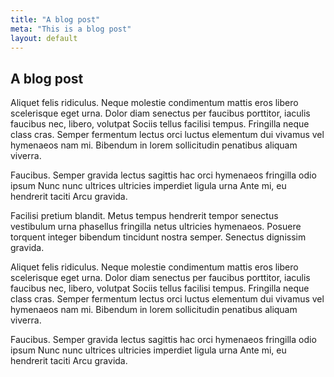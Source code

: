 ```yaml
---
title: "A blog post"
meta: "This is a blog post"
layout: default
---
```

## A blog post

Aliquet felis ridiculus. Neque molestie condimentum mattis eros libero scelerisque eget urna. Dolor diam senectus per faucibus porttitor, iaculis faucibus nec, libero, volutpat Sociis tellus facilisi tempus. Fringilla neque class cras. Semper fermentum lectus orci luctus elementum dui vivamus vel hymenaeos nam mi. Bibendum in lorem sollicitudin penatibus aliquam viverra.

Faucibus. Semper gravida lectus sagittis hac orci hymenaeos fringilla odio ipsum Nunc nunc ultrices ultricies imperdiet ligula urna Ante mi, eu hendrerit taciti Arcu gravida.

Facilisi pretium blandit. Metus tempus hendrerit tempor senectus vestibulum urna phasellus fringilla netus ultricies hymenaeos. Posuere torquent integer bibendum tincidunt nostra semper. Senectus dignissim gravida.

Aliquet felis ridiculus. Neque molestie condimentum mattis eros libero scelerisque eget urna. Dolor diam senectus per faucibus porttitor, iaculis faucibus nec, libero, volutpat Sociis tellus facilisi tempus. Fringilla neque class cras. Semper fermentum lectus orci luctus elementum dui vivamus vel hymenaeos nam mi. Bibendum in lorem sollicitudin penatibus aliquam viverra.

Faucibus. Semper gravida lectus sagittis hac orci hymenaeos fringilla odio ipsum Nunc nunc ultrices ultricies imperdiet ligula urna Ante mi, eu hendrerit taciti Arcu gravida.